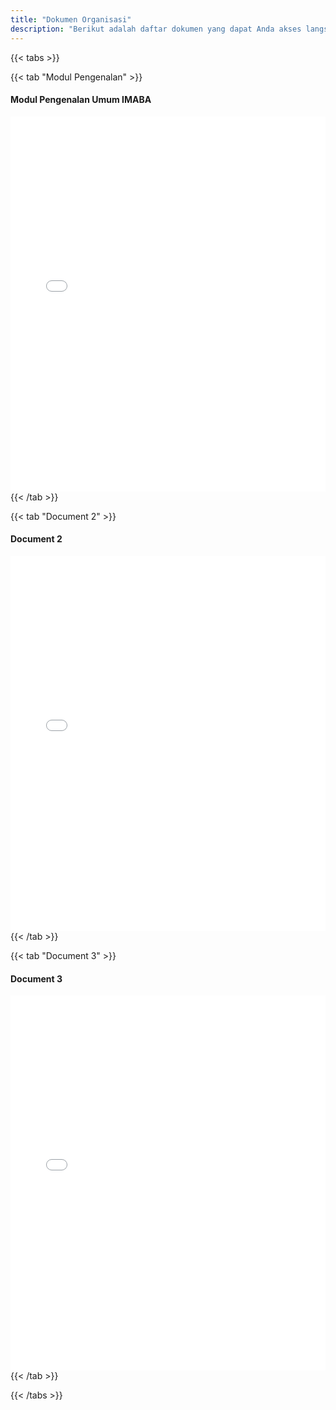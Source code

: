 ```yaml
---
title: "Dokumen Organisasi"
description: "Berikut adalah daftar dokumen yang dapat Anda akses langsung di halaman ini."
---
```


{{< tabs >}}

{{< tab "Modul Pengenalan" >}}
#### Modul Pengenalan Umum IMABA
<iframe src="/asssets/documents/Modul-IMABA.pdf" width="100%" height="600px" style="border: none;"></iframe>
{{< /tab >}}

{{< tab "Document 2" >}}
#### Document 2
<iframe src="/pdf/document2.pdf" width="100%" height="600px" style="border: none;"></iframe>
{{< /tab >}}

{{< tab "Document 3" >}}
#### Document 3
<iframe src="/pdf/document3.pdf" width="100%" height="600px" style="border: none;"></iframe>
{{< /tab >}}

{{< /tabs >}}
